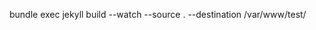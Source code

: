 bundle exec jekyll build --watch --source . --destination /var/www/test/
<!-- for s in 16 32 96 120 144 180 512 1024; do convert assets/logos/Nemo-Nebbia_vectorise_noir.png -resize $s assets/logos/logo@${s}px.png ; done -->

